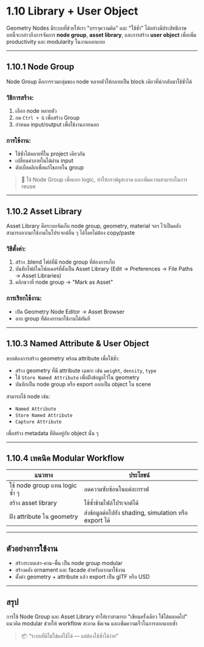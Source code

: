# 1.10 Library + User Object

Geometry Nodes มีระบบที่ช่วยให้เรา "บรรจุความคิด" และ "ใช้ซ้ำ" ได้อย่างมีประสิทธิภาพ  
บทนี้จะกล่าวถึงการจัดการ **node group**, **asset library**, และการสร้าง **user object** เพื่อเพิ่ม productivity และ modularity ในงานออกแบบ

---

## 1.10.1 Node Group

Node Group คือการรวมกลุ่มของ node หลายตัวให้กลายเป็น block เดียวที่นำกลับมาใช้ซ้ำได้

### วิธีการสร้าง:
1. เลือก node หลายตัว
2. กด `Ctrl + G` เพื่อสร้าง Group
3. กำหนด input/output เพื่อใช้งานภายนอก

### การใช้งาน:
- ใช้ซ้ำได้หลายที่ใน project เดียวกัน
- เปลี่ยนค่าภายในได้ผ่าน input
- ดับเบิ้ลคลิกเพื่อแก้ไขภายใน group

> 🧠 ใช้ Node Group เพื่อแยก logic, ทำให้กราฟดูสะอาด และเพิ่มความสามารถในการ reuse

---

## 1.10.2 Asset Library

Asset Library คือระบบจัดเก็บ node group, geometry, material ฯลฯ ไว้เป็นคลัง  
สามารถลากมาใช้งานในโปรเจกต์อื่น ๆ ได้โดยไม่ต้อง copy/paste

### วิธีตั้งค่า:
1. สร้าง .blend ไฟล์ที่มี node group ที่ต้องการเก็บ
2. บันทึกไฟล์ในโฟลเดอร์ที่ตั้งเป็น Asset Library (Edit → Preferences → File Paths → Asset Libraries)
3. คลิกขวาที่ node group → "Mark as Asset"

### การเรียกใช้งาน:
- เปิด Geometry Node Editor → Asset Browser
- ลาก group ที่ต้องการมาใช้งานได้ทันที

---

## 1.10.3 Named Attribute & User Object

หากต้องการสร้าง geometry พร้อม attribute เพื่อใช้ซ้ำ:

- สร้าง geometry ที่มี attribute เฉพาะ เช่น `weight`, `density`, `type`
- ใช้ `Store Named Attribute` เพื่อฝังข้อมูลไว้ใน geometry
- บันทึกเป็น node group หรือ export ออกเป็น object ใน scene

สามารถใช้ node เช่น:
- `Named Attribute`
- `Store Named Attribute`
- `Capture Attribute`

เพื่อสร้าง metadata ที่ติดอยู่กับ object นั้น ๆ

---

## 1.10.4 เทคนิค Modular Workflow

| แนวทาง         | ประโยชน์                         |
|----------------|-----------------------------------|
| ใช้ node group แทน logic ซ้ำ ๆ | ลดความซับซ้อนในแต่ละกราฟ |
| สร้าง asset library | ใช้ซ้ำข้ามไฟล์โปรเจกต์ได้ |
| ฝัง attribute ใน geometry | ส่งข้อมูลต่อไปยัง shading, simulation หรือ export ได้ |

---

## ตัวอย่างการใช้งาน

- สร้างระบบเสา-คาน-พื้น เป็น node group modular
- สร้างคลัง ornament และ facade สำหรับลากมาใช้งาน
- ตั้งค่า geometry + attribute แล้ว export เป็น glTF หรือ USD

---

## สรุป

การใช้ Node Group และ Asset Library ทำให้เราสามารถ "เขียนครั้งเดียว ใช้ได้ตลอดไป"  
แนวคิด modular ช่วยให้ workflow สะอาด ชัดเจน และเพิ่มความเร็วในการออกแบบซ้ำ

> 📦 “ระบบที่ดีไม่ใช่แค่ใช้ได้ — แต่ต้องใช้ซ้ำได้ง่าย”
